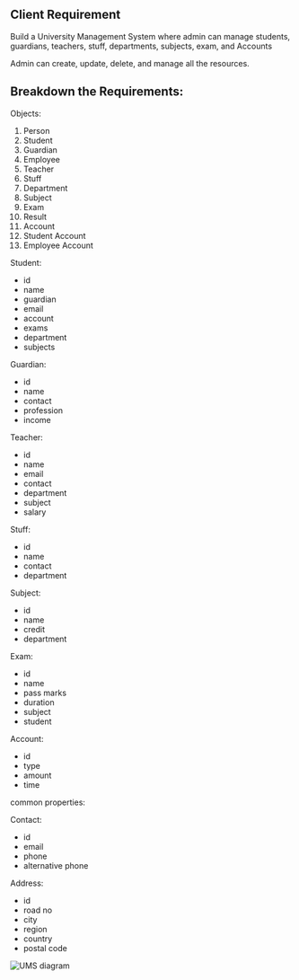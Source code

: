 ## Client Requirement
 Build a University Management System where admin can manage students, guardians, teachers, stuff, departments, subjects, exam, and Accounts

Admin can create, update, delete, and manage all the resources.

## Breakdown the Requirements:

Objects:

1. Person
2. Student
3. Guardian
4. Employee
5. Teacher
6. Stuff
7. Department
8. Subject
9. Exam
10. Result
11. Account
12. Student Account
13. Employee Account


Student:

* id
* name
* guardian
* email
* account
* exams
* department
* subjects



Guardian:

* id
* name
* contact
* profession
* income


Teacher:

* id
* name
* email
* contact
* department
* subject
* salary


Stuff:

* id
* name
* contact
* department


Subject:

* id
* name
* credit
* department

Exam:

* id
* name
* pass marks
* duration
* subject
* student

Account: 

* id
* type
* amount
* time

common properties:

Contact:

* id
* email
* phone
* alternative phone

Address:

* id
* road no
* city
* region
* country
* postal code



![UMS diagram](https://user-images.githubusercontent.com/57319298/110734778-b5906380-8252-11eb-88c9-399bd665d2bc.png)





